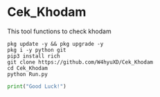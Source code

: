 # Cek_Khodam
This tool functions to check khodam

```
pkg update -y && pkg upgrade -y
pkg i -y python git
pip3 install rich
git clone https://github.com/W4hyuXD/Cek_Khodam
cd Cek_Khodam
python Run.py
```

```python
print("Good Luck!")
```